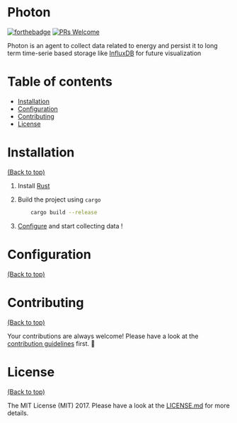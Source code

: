 # Photon

[![forthebadge](https://forthebadge.com/images/badges/made-with-rust.svg)](https://forthebadge.com)
[![PRs Welcome](https://img.shields.io/badge/PRs-welcome-brightgreen.svg?style=shields)](http://makeapullrequest.com)

Photon is an agent to collect data related to energy and persist it to long term time-serie based
storage like [InfluxDB](https://www.influxdata.com/) for future visualization

# Table of contents

- [Installation](#installation)
- [Configuration](#configure)
- [Contributing](#contributing)
- [License](#license)

# Installation

[(Back to top)](#table-of-contents)

1. Install [Rust](https://rustup.rs/)
2. Build the project using `cargo`
    
    ```sh
        cargo build --release
    ```
3. [Configure](#configure) and start collecting data !

# Configuration

[(Back to top)](#table-of-contents)


# Contributing

[(Back to top)](#table-of-contents)

Your contributions are always welcome! Please have a look at the [contribution guidelines](CONTRIBUTING.md) first. :tada:

# License

[(Back to top)](#table-of-contents)


The MIT License (MIT) 2017. Please have a look at the [LICENSE.md](LICENSE.md) for more details.


